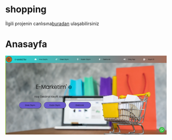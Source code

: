 # shopping

<p>İlgili projenin canlısına<a href="https://ercan-keskin.github.io/shopping/">buradan</a> ulaşabilirsiniz </p>
  
 # Anasayfa
 ![Model](https://github.com/Ercan-Keskin/shopping/blob/main/anasayfa.png) 
  
 
